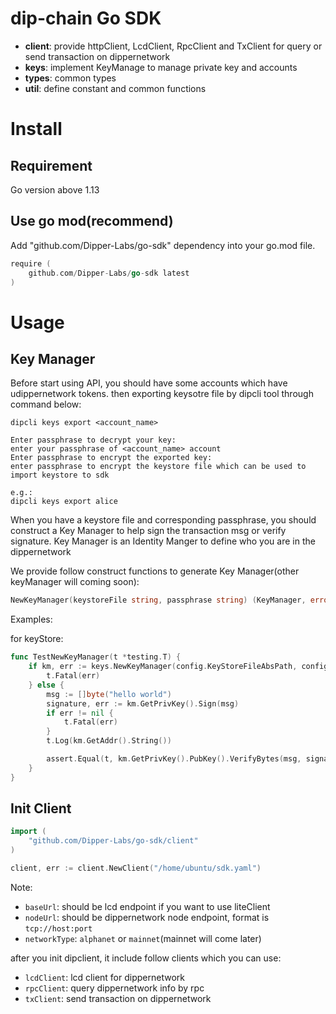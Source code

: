 # dip-chain Go SDK


- **client**: provide httpClient, LcdClient, RpcClient and TxClient for query or send transaction on dippernetwork
- **keys**: implement KeyManage to manage private key and accounts
- **types**: common types
- **util**: define constant and common functions

# Install

## Requirement

Go version above 1.13

## Use go mod(recommend)

Add "github.com/Dipper-Labs/go-sdk" dependency into your go.mod file.

```go
require (
	github.com/Dipper-Labs/go-sdk latest
)
```

# Usage

## Key Manager

Before start using API, you should have some accounts which have udippernetwork tokens. then exporting keysotre file by dipcli tool through command below:
```cassandraql
dipcli keys export <account_name>

Enter passphrase to decrypt your key:
enter your passphrase of <account_name> account
Enter passphrase to encrypt the exported key:
enter passphrase to encrypt the keystore file which can be used to import keystore to sdk

e.g.:
dipcli keys export alice

```

When you have a keystore file and corresponding passphrase, you should construct a Key Manager to help sign the transaction msg or verify signature. Key Manager is an Identity Manger to define who you are in the dippernetwork

We provide follow construct functions to generate Key Manager(other keyManager will coming soon):

```go
NewKeyManager(keystoreFile string, passphrase string) (KeyManager, error)
```

Examples:

for keyStore:

```go
func TestNewKeyManager(t *testing.T) {
	if km, err := keys.NewKeyManager(config.KeyStoreFileAbsPath, config.KeyStorePasswd); err != nil {
		t.Fatal(err)
	} else {
		msg := []byte("hello world")
		signature, err := km.GetPrivKey().Sign(msg)
		if err != nil {
			t.Fatal(err)
		}
		t.Log(km.GetAddr().String())

		assert.Equal(t, km.GetPrivKey().PubKey().VerifyBytes(msg, signature), true)
	}
}
```

## Init Client

```go
import (
	"github.com/Dipper-Labs/go-sdk/client"
)

client, err := client.NewClient("/home/ubuntu/sdk.yaml")
```

Note:
- `baseUrl`: should be lcd endpoint if you want to use liteClient
- `nodeUrl`: should be dippernetwork node endpoint, format is `tcp://host:port`
- `networkType`: `alphanet` or `mainnet`(mainnet will come later)

after you init dipclient, it include follow clients which you can use:

- `lcdClient`: lcd client for dippernetwork
- `rpcClient`: query dippernetwork info by rpc
- `txClient`: send transaction on dippernetwork

